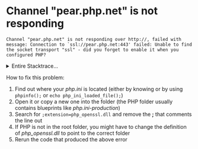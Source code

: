 
# Channel "pear.php.net" is not responding

```
Channel "pear.php.net" is not responding over http://, failed with message: Connection to `ssl://pear.php.net:443' failed: Unable to find the socket transport "ssl" - did you forget to enable it when you configured PHP?
```

<details><summary>Entire Stacktrace...</summary>
<p>

```
Updating channel "pear.php.net"
Channel "pear.php.net" is not responding over http://, failed with message: Connection to `ssl://pear.php.net:443' failed: Unable to find the socket transport "ssl" - did you forget to enable it when you configured PHP?
Trying channel "pear.php.net" over https:// instead
Cannot retrieve channel.xml for channel "pear.php.net" (Connection to `ssl://pear.php.net:443' failed: Unable to find the socket transport "ssl" - did you forget to enable it when you configured PHP?)

	at org.phpmaven.phpexec.cli.PhpExecutable.execute(PhpExecutable.java:306)
	at org.phpmaven.phpexec.cli.PhpExecutable.execute(PhpExecutable.java:318)
	at org.phpmaven.phpexec.cli.PhpExecutableConfiguration$CachedExecutable.execute(PhpExecutableConfiguration.java:340)
	at org.phpmaven.pear.library.impl.PearUtility.executePearCmd(PearUtility.java:280)
	at org.phpmaven.pear.library.impl.Package.install(Package.java:196)
	at org.phpmaven.pear.library.impl.PackageVersion.install(PackageVersion.java:1059)
	at org.phpmaven.pear.library.test.BaseTest.testPackageInstallation(BaseTest.java:263)
```

</p>
</details>

How to fix this problem:

1. Find out where your _php.ini_ is located (either by knowing or by using `phpinfo();` or `echo php_ini_loaded_file();`)
2. Open it or copy a new one into the folder (the PHP folder usually contains blueprints like _php.ini-production_)
3. Search for `;extension=php_openssl.dll` and remove the **;** that comments the line out  
4. If PHP is not in the root folder, you might have to change the definition of _php_openssl.dll_ to point to the correct folder 
5. Rerun the code that produced the above error

